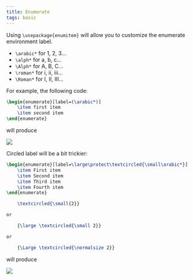 ```yaml
---
title: Enumerate
tags: basic
---
```


Using `\usepackage{enumitem}` will allow you to customize the enumerate environment label.

- `\arabic*` for 1, 2, 3...
- `\alph*` for a, b, c...
- `\Alph*` for A, B, C...
- `\roman*` for i, ii, iii...
- `\Roman*` for I, II, III...

For example, the following code:

```latex
\begin{enumerate}[label=(\arabic*)]
    \item first item
    \item second item
\end{enumerate}
```

will produce

![](https://www.sibeliusp.com/old/other/latex-examples/enumitem.png)

Circled label will be a bit trickier:

```latex
\begin{enumerate}[label=\large\protect\textcircled{\small\arabic*}]
    \item First item
    \item Second item
    \item Third item
    \item Fourth item
\end{enumerate}

    \textcircled{\small{2}}

or

    {\large \textcircled{\small 2}}

or

    {\Large \textcircled{\normalsize 2}}                  
```

will produce

![](https://www.sibeliusp.com/old/other/latex-examples/circled_item.png)
